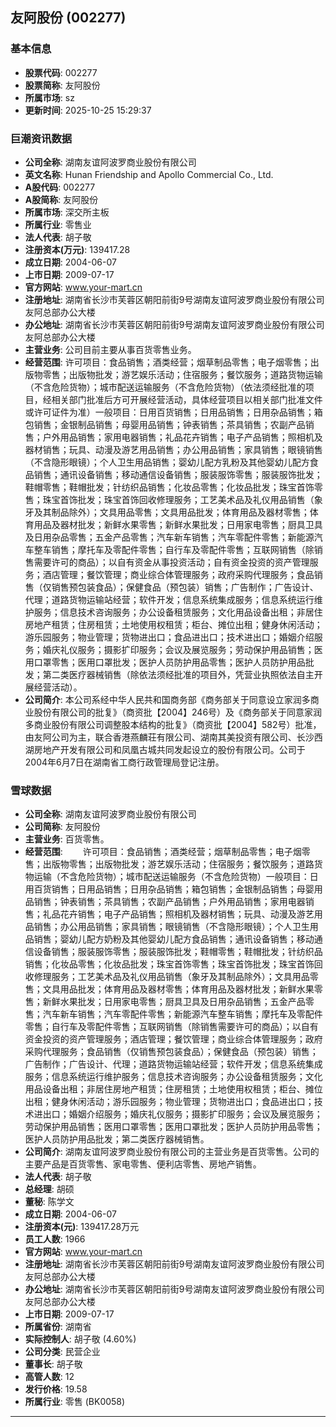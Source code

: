 ## 友阿股份 (002277)

### 基本信息

- **股票代码**: 002277
- **股票简称**: 友阿股份
- **所属市场**: sz
- **更新时间**: 2025-10-25 15:29:37

### 巨潮资讯数据

- **公司全称**: 湖南友谊阿波罗商业股份有限公司
- **英文名称**: Hunan Friendship and Apollo Commercial Co., Ltd.
- **A股代码**: 002277
- **A股简称**: 友阿股份
- **所属市场**: 深交所主板
- **所属行业**: 零售业
- **法人代表**: 胡子敬
- **注册资本(万元)**: 139417.28
- **成立日期**: 2004-06-07
- **上市日期**: 2009-07-17
- **官方网站**: www.your-mart.cn
- **注册地址**: 湖南省长沙市芙蓉区朝阳前街9号湖南友谊阿波罗商业股份有限公司友阿总部办公大楼
- **办公地址**: 湖南省长沙市芙蓉区朝阳前街9号湖南友谊阿波罗商业股份有限公司友阿总部办公大楼
- **主营业务**: 公司目前主要从事百货零售业务。
- **经营范围**: 许可项目：食品销售；酒类经营；烟草制品零售；电子烟零售；出版物零售；出版物批发；游艺娱乐活动；住宿服务；餐饮服务；道路货物运输（不含危险货物）；城市配送运输服务（不含危险货物）（依法须经批准的项目，经相关部门批准后方可开展经营活动，具体经营项目以相关部门批准文件或许可证件为准）一般项目：日用百货销售；日用品销售；日用杂品销售；箱包销售；金银制品销售；母婴用品销售；钟表销售；茶具销售；农副产品销售；户外用品销售；家用电器销售；礼品花卉销售；电子产品销售；照相机及器材销售；玩具、动漫及游艺用品销售；办公用品销售；家具销售；眼镜销售（不含隐形眼镜）；个人卫生用品销售；婴幼儿配方乳粉及其他婴幼儿配方食品销售；通讯设备销售；移动通信设备销售；服装服饰零售；服装服饰批发；鞋帽零售；鞋帽批发；针纺织品销售；化妆品零售；化妆品批发；珠宝首饰零售；珠宝首饰批发；珠宝首饰回收修理服务；工艺美术品及礼仪用品销售（象牙及其制品除外）；文具用品零售；文具用品批发；体育用品及器材零售；体育用品及器材批发；新鲜水果零售；新鲜水果批发；日用家电零售；厨具卫具及日用杂品零售；五金产品零售；汽车新车销售；汽车零配件零售；新能源汽车整车销售；摩托车及零配件零售；自行车及零配件零售；互联网销售（除销售需要许可的商品）；以自有资金从事投资活动；自有资金投资的资产管理服务；酒店管理；餐饮管理；商业综合体管理服务；政府采购代理服务；食品销售（仅销售预包装食品）；保健食品（预包装）销售；广告制作；广告设计、代理；道路货物运输站经营；软件开发；信息系统集成服务；信息系统运行维护服务；信息技术咨询服务；办公设备租赁服务；文化用品设备出租；非居住房地产租赁；住房租赁；土地使用权租赁；柜台、摊位出租；健身休闲活动；游乐园服务；物业管理；货物进出口；食品进出口；技术进出口；婚姻介绍服务；婚庆礼仪服务；摄影扩印服务；会议及展览服务；劳动保护用品销售；医用口罩零售；医用口罩批发；医护人员防护用品零售；医护人员防护用品批发；第二类医疗器械销售（除依法须经批准的项目外，凭营业执照依法自主开展经营活动）。
- **公司简介**: 本公司系经中华人民共和国商务部《商务部关于同意设立家润多商业股份有限公司的批复》（商资批【2004】246号）及《商务部关于同意家润多商业股份有限公司调整股本结构的批复》（商资批【2004】582号）批准，由友阿公司为主，联合香港燕麟荘有限公司、湖南其美投资有限公司、长沙西湖房地产开发有限公司和凤凰古城共同发起设立的股份有限公司。公司于2004年6月7日在湖南省工商行政管理局登记注册。

### 雪球数据

- **公司全称**: 湖南友谊阿波罗商业股份有限公司
- **公司简称**: 友阿股份
- **主营业务**: 百货零售。
- **经营范围**: 　　许可项目：食品销售；酒类经营；烟草制品零售；电子烟零售；出版物零售；出版物批发；游艺娱乐活动；住宿服务；餐饮服务；道路货物运输（不含危险货物）；城市配送运输服务（不含危险货物）一般项目：日用百货销售；日用品销售；日用杂品销售；箱包销售；金银制品销售；母婴用品销售；钟表销售；茶具销售；农副产品销售；户外用品销售；家用电器销售；礼品花卉销售；电子产品销售；照相机及器材销售；玩具、动漫及游艺用品销售；办公用品销售；家具销售；眼镜销售（不含隐形眼镜）；个人卫生用品销售；婴幼儿配方奶粉及其他婴幼儿配方食品销售；通讯设备销售；移动通信设备销售；服装服饰零售；服装服饰批发；鞋帽零售；鞋帽批发；针纺织品销售；化妆品零售；化妆品批发；珠宝首饰零售；珠宝首饰批发；珠宝首饰回收修理服务；工艺美术品及礼仪用品销售（象牙及其制品除外）；文具用品零售；文具用品批发；体育用品及器材零售；体育用品及器材批发；新鲜水果零售；新鲜水果批发；日用家电零售；厨具卫具及日用杂品销售；五金产品零售；汽车新车销售；汽车零配件零售；新能源汽车整车销售；摩托车及零配件零售；自行车及零配件零售；互联网销售（除销售需要许可的商品）；以自有资金投资的资产管理服务；酒店管理；餐饮管理；商业综合体管理服务；政府采购代理服务；食品销售（仅销售预包装食品）；保健食品（预包装）销售；广告制作；广告设计、代理；道路货物运输站经营；软件开发；信息系统集成服务；信息系统运行维护服务；信息技术咨询服务；办公设备租赁服务；文化用品设备出租；非居住房地产租赁；住房租赁；土地使用权租赁；柜台、摊位出租；健身休闲活动；游乐园服务；物业管理；货物进出口；食品进出口；技术进出口；婚姻介绍服务；婚庆礼仪服务；摄影扩印服务；会议及展览服务；劳动保护用品销售；医用口罩零售；医用口罩批发；医护人员防护用品零售；医护人员防护用品批发；第二类医疗器械销售。
- **公司简介**: 湖南友谊阿波罗商业股份有限公司的主营业务是百货零售。公司的主要产品是百货零售、家电零售、便利店零售、房地产销售。
- **法人代表**: 胡子敬
- **总经理**: 胡硕
- **董秘**: 陈学文
- **成立日期**: 2004-06-07
- **注册资本(元)**: 139417.28万元
- **员工人数**: 1966
- **官方网站**: www.your-mart.cn
- **注册地址**: 湖南省长沙市芙蓉区朝阳前街9号湖南友谊阿波罗商业股份有限公司友阿总部办公大楼
- **办公地址**: 湖南省长沙市芙蓉区朝阳前街9号湖南友谊阿波罗商业股份有限公司友阿总部办公大楼
- **上市日期**: 2009-07-17
- **所属省份**: 湖南省
- **实际控制人**: 胡子敬 (4.60%)
- **公司分类**: 民营企业
- **董事长**: 胡子敬
- **高管人数**: 12
- **发行价格**: 19.58
- **所属行业**: 零售 (BK0058)

---